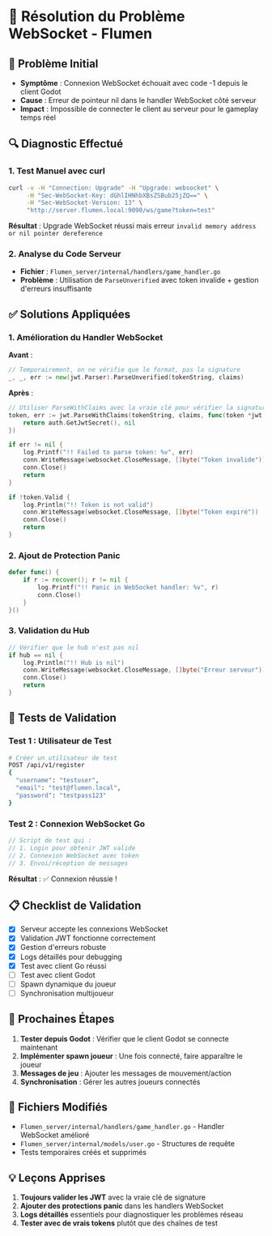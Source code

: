 # 🔧 Résolution du Problème WebSocket - Flumen

## 🐛 Problème Initial
- **Symptôme** : Connexion WebSocket échouait avec code -1 depuis le client Godot
- **Cause** : Erreur de pointeur nil dans le handler WebSocket côté serveur
- **Impact** : Impossible de connecter le client au serveur pour le gameplay temps réel

## 🔍 Diagnostic Effectué

### 1. Test Manuel avec curl
```bash
curl -v -H "Connection: Upgrade" -H "Upgrade: websocket" \
     -H "Sec-WebSocket-Key: dGhlIHNhbXBsZSBub25jZQ==" \
     -H "Sec-WebSocket-Version: 13" \
     "http://server.flumen.local:9090/ws/game?token=test"
```
**Résultat** : Upgrade WebSocket réussi mais erreur `invalid memory address or nil pointer dereference`

### 2. Analyse du Code Serveur
- **Fichier** : `Flumen_server/internal/handlers/game_handler.go`
- **Problème** : Utilisation de `ParseUnverified` avec token invalide + gestion d'erreurs insuffisante

## ✅ Solutions Appliquées

### 1. Amélioration du Handler WebSocket

**Avant** :
```go
// Temporairement, on ne vérifie que le format, pas la signature
_, _, err := new(jwt.Parser).ParseUnverified(tokenString, claims)
```

**Après** :
```go
// Utiliser ParseWithClaims avec la vraie clé pour vérifier la signature
token, err := jwt.ParseWithClaims(tokenString, claims, func(token *jwt.Token) (interface{}, error) {
    return auth.GetJwtSecret(), nil
})

if err != nil {
    log.Printf("!! Failed to parse token: %v", err)
    conn.WriteMessage(websocket.CloseMessage, []byte("Token invalide"))
    conn.Close()
    return
}

if !token.Valid {
    log.Println("!! Token is not valid")
    conn.WriteMessage(websocket.CloseMessage, []byte("Token expiré"))
    conn.Close()
    return
}
```

### 2. Ajout de Protection Panic
```go
defer func() {
    if r := recover(); r != nil {
        log.Printf("!! Panic in WebSocket handler: %v", r)
        conn.Close()
    }
}()
```

### 3. Validation du Hub
```go
// Vérifier que le hub n'est pas nil
if hub == nil {
    log.Println("!! Hub is nil")
    conn.WriteMessage(websocket.CloseMessage, []byte("Erreur serveur"))
    conn.Close()
    return
}
```

## 🧪 Tests de Validation

### Test 1 : Utilisateur de Test
```bash
# Créer un utilisateur de test
POST /api/v1/register
{
  "username": "testuser",
  "email": "test@flumen.local", 
  "password": "testpass123"
}
```

### Test 2 : Connexion WebSocket Go
```go
// Script de test qui :
// 1. Login pour obtenir JWT valide
// 2. Connexion WebSocket avec token
// 3. Envoi/réception de messages
```

**Résultat** : ✅ Connexion réussie !

## 📋 Checklist de Validation

- [x] Serveur accepte les connexions WebSocket
- [x] Validation JWT fonctionne correctement  
- [x] Gestion d'erreurs robuste
- [x] Logs détaillés pour debugging
- [x] Test avec client Go réussi
- [ ] Test avec client Godot
- [ ] Spawn dynamique du joueur
- [ ] Synchronisation multijoueur

## 🎯 Prochaines Étapes

1. **Tester depuis Godot** : Vérifier que le client Godot se connecte maintenant
2. **Implémenter spawn joueur** : Une fois connecté, faire apparaître le joueur
3. **Messages de jeu** : Ajouter les messages de mouvement/action
4. **Synchronisation** : Gérer les autres joueurs connectés

## 🔗 Fichiers Modifiés

- `Flumen_server/internal/handlers/game_handler.go` - Handler WebSocket amélioré
- `Flumen_server/internal/models/user.go` - Structures de requête
- Tests temporaires créés et supprimés

## 💡 Leçons Apprises

1. **Toujours valider les JWT** avec la vraie clé de signature
2. **Ajouter des protections panic** dans les handlers WebSocket
3. **Logs détaillés** essentiels pour diagnostiquer les problèmes réseau
4. **Tester avec de vrais tokens** plutôt que des chaînes de test 